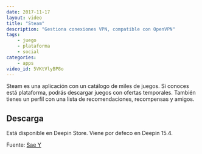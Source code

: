 ```yaml
---
date: 2017-11-17
layout: video
title: "Steam"
description: "Gestiona conexiones VPN, compatible con OpenVPN"
tags:
    - juego
    - plataforma
    - social
categories:
    - apps
video_id: 5VKtVlyBP8o
---
```


Steam es una aplicación con un catálogo de miles de juegos. Si conoces está plataforma, podrás descargar juegos con ofertas temporales. También tienes un perfil con una lista de recomendaciones, recompensas y amigos.

## Descarga

Está disponible en Deepin Store. Viene por defeco en Deepin 15.4.

Fuente: [Sae Y](https://www.youtube.com/channel/UCuaCjuX0tygRy8e2Z039NjQ)
